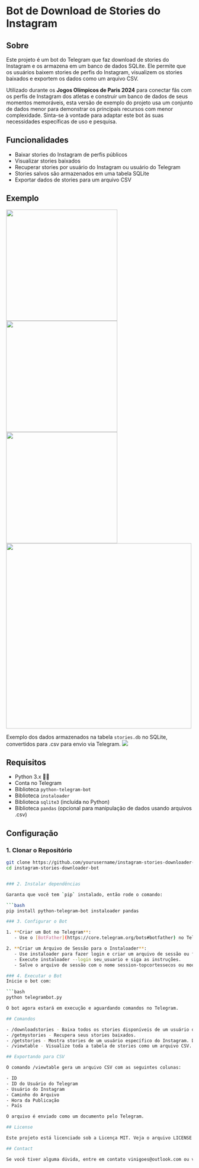 # Bot de Download de Stories do Instagram

## Sobre

Este projeto é um bot do Telegram que faz download de stories do Instagram e os armazena em um banco de dados SQLite. Ele permite que os usuários baixem stories de perfis do Instagram, visualizem os stories baixados e exportem os dados como um arquivo CSV.

Utilizado durante os **Jogos Olímpicos de Paris 2024** para conectar fãs com os perfis de Instagram dos atletas e construir um banco de dados de seus momentos memoráveis, esta versão de exemplo do projeto usa um conjunto de dados menor para demonstrar os principais recursos com menor complexidade. Sinta-se à vontade para adaptar este bot às suas necessidades específicas de uso e pesquisa.

## Funcionalidades

- Baixar stories do Instagram de perfis públicos
- Visualizar stories baixados
- Recuperar stories por usuário do Instagram ou usuário do Telegram
- Stories salvos são armazenados em uma tabela SQLite
- Exportar dados de stories para um arquivo CSV

## Exemplo
  <img src="images/Capture.PNG" width="300" />
  <img src="images/Capture2.PNG" width="300" />
  <img src="images/Capture3.PNG" width="300" />
  <img src="images/Capture5.PNG" width="500" />

Exemplo dos dados armazenados na tabela `stories.db` no SQLite, convertidos para .csv para envio via Telegram.
  <img src="images/Capture4.PNG">

## Requisitos

- Python 3.x 🐍🐍
- Conta no Telegram
- Biblioteca `python-telegram-bot`
- Biblioteca `instaloader`
- Biblioteca `sqlite3` (incluída no Python)
- Biblioteca `pandas` (opcional para manipulação de dados usando arquivos .csv)

## Configuração

### 1. Clonar o Repositório

```bash
git clone https://github.com/yourusername/instagram-stories-downloader-bot.git
cd instagram-stories-downloader-bot


### 2. Instalar dependências

Garanta que você tem `pip` instalado, então rode o comando:

```bash
pip install python-telegram-bot instaloader pandas

### 3. Configurar o Bot

1. **Criar um Bot no Telegram**:
   - Use o [BotFather](https://core.telegram.org/bots#botfather) no Telegram para criar um novo bot e obter a chave da API.

2. **Criar um Arquivo de Sessão para o Instaloader**:
   - Use instaloader para fazer login e criar um arquivo de sessão ou faça login no Instagram usando o Firefox e execute o importfirefoxsession.py.
   - Execute instaloader --login seu_usuario e siga as instruções.
   - Salve o arquivo de sessão com o nome session-topcortessecos ou modifique o código para corresponder ao nome do seu arquivo de sessão.

### 4. Executar o Bot
Inicie o bot com:

```bash
python telegrambot.py

O bot agora estará em execução e aguardando comandos no Telegram.

## Comandos

- /downloadstories - Baixa todos os stories disponíveis de um usuário do Instagram. Digite o nome de usuário sem @.
- /getmystories - Recupera seus stories baixados.
- /getstories - Mostra stories de um usuário específico do Instagram. Digite o nome de usuário para buscar os stories.
- /viewtable - Visualize toda a tabela de stories como um arquivo CSV.

## Exportando para CSV

O comando /viewtable gera um arquivo CSV com as seguintes colunas:

- ID
- ID do Usuário do Telegram
- Usuário do Instagram
- Caminho do Arquivo
- Hora da Publicação
- País

O arquivo é enviado como um documento pelo Telegram.

## License

Este projeto está licenciado sob a Licença MIT. Veja o arquivo LICENSE para mais detalhes.

## Contact

Se você tiver alguma dúvida, entre em contato vinigoes@outlook.com ou vinox_quente no Discord.
